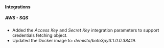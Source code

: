 
#### Integrations
##### AWS - SQS
- Added the *Access Key* and *Secret Key* integration parameters to support credentials fetching object.
- Updated the Docker image to: *demisto/boto3py3:1.0.0.38419*.
